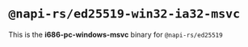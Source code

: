 # `@napi-rs/ed25519-win32-ia32-msvc`

This is the **i686-pc-windows-msvc** binary for `@napi-rs/ed25519`
